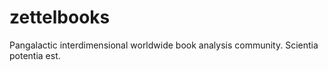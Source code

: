 # zettelbooks
Pangalactic interdimensional worldwide book analysis community. Scientia potentia est.
